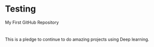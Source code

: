 # Testing
My First GitHub Repository

#
#
This is a pledge to continue to do amazing projects using Deep learning.  
